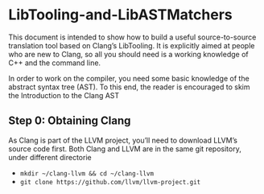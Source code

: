 # LibTooling-and-LibASTMatchers

This document is intended to show how to build a useful source-to-source translation tool based on Clang’s LibTooling. It is explicitly aimed at people who are new to Clang, so all you should need is a working knowledge of C++ and the command line.

In order to work on the compiler, you need some basic knowledge of the abstract syntax tree (AST). To this end, the reader is encouraged to skim the Introduction to the Clang AST

Step 0: Obtaining Clang
-----------------
As Clang is part of the LLVM project, you’ll need to download LLVM’s source code first. Both Clang and LLVM are in the same git repository, under different directorie
-  `mkdir ~/clang-llvm && cd ~/clang-llvm`
-  `git clone https://github.com/llvm/llvm-project.git`

